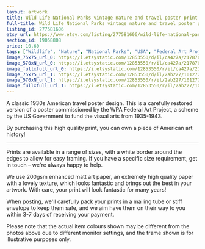 ```yaml
---
layout: artwork
title: Wild Life National Parks vintage nature and travel poster print
full-title: Wild Life National Parks vintage nature and travel poster print
listing_id: 277581606
etsy_url: https://www.etsy.com/listing/277581606/wild-life-national-parks-vintage-nature?utm_source=ds&utm_medium=api&utm_campaign=api
section_id: 19058808
price: 10.60
tags: ["Wildlife", "Nature", "National Parks", "USA", "Federal Art Project", "Poster", "Wall art", "Room decor", "1930s", "Vintage poster", "Travel poster", "Vintage print", "High quality print"]
image_75x75_url_0: https://i.etsystatic.com/12853550/d/il/ca427a/2178765232/il_75x75.2178765232_syq2.jpg?version=0
image_570xN_url_0: https://i.etsystatic.com/12853550/r/il/ca427a/2178765232/il_570xN.2178765232_syq2.jpg
image_fullxfull_url_0: https://i.etsystatic.com/12853550/r/il/ca427a/2178765232/il_fullxfull.2178765232_syq2.jpg
image_75x75_url_1: https://i.etsystatic.com/12853550/d/il/2ab227/1012723591/il_75x75.1012723591_esyc.jpg?version=0
image_570xN_url_1: https://i.etsystatic.com/12853550/r/il/2ab227/1012723591/il_570xN.1012723591_esyc.jpg
image_fullxfull_url_1: https://i.etsystatic.com/12853550/r/il/2ab227/1012723591/il_fullxfull.1012723591_esyc.jpg
---
```

A classic 1930s American travel poster design. This is a carefully restored version of a poster commissioned by the WPA Federal Art Project, a scheme by the US Government to fund the visual arts from 1935-1943.

By purchasing this high quality print, you can own a piece of American art history!

---

Prints are available in a range of sizes, with a white border around the edges to allow for easy framing. If you have a specific size requirement, get in touch – we&#39;re always happy to help.

We use 200gsm enhanced matt art paper, an extremely high quality paper with a lovely texture, which looks fantastic and brings out the best in your artwork. With care, your print will look fantastic for many years!

When posting, we&#39;ll carefully pack your prints in a mailing tube or stiff envelope to keep them safe, and we aim have them on their way to you within 3-7 days of receiving your payment.

Please note that the actual item colours shown may be different from the photos above due to different monitor settings, and the frame shown is for illustrative purposes only.
